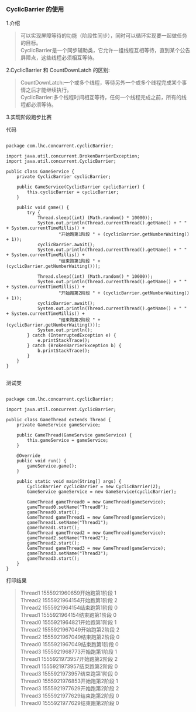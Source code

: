 ###   CyclicBarrier 的使用

1.介绍

> 可以实现屏障等待的功能（阶段性同步），同时可以循环实现要一起做任务的目标。   
CyclicBarrier是一个同步辅助类，它允许一组线程互相等待，直到某个公告屏障点，这些线程必须相互等待。

2.CyclicBarrier 和 CountDownLatch 的区别:
> CountDownLatch:一个或多个线程，等待另外一个或多个线程完成某个事情之后才能继续执行。   
CyclicBarrier:多个线程时间相互等待，任何一个线程完成之前，所有的线程都必须等待。    

3.实现阶段跑步比赛

代码

```

package com.lhc.concurrent.cyclicBarrier;

import java.util.concurrent.BrokenBarrierException;
import java.util.concurrent.CyclicBarrier;

public class GameService {
    private CyclicBarrier cyclicBarrier;

    public GameService(CyclicBarrier cyclicBarrier) {
        this.cyclicBarrier = cyclicBarrier;
    }

    public void game() {
        try {
            Thread.sleep((int) (Math.random() * 10000));
            System.out.println(Thread.currentThread().getName() + " " + System.currentTimeMillis() +
                    "开始跑第1阶段 " + (cyclicBarrier.getNumberWaiting() + 1));
            cyclicBarrier.await();
            System.out.println(Thread.currentThread().getName() + " " + System.currentTimeMillis() +
                    "结束跑第1阶段 " + (cyclicBarrier.getNumberWaiting()));

            Thread.sleep((int) (Math.random() * 10000));
            System.out.println(Thread.currentThread().getName() + " " + System.currentTimeMillis() +
                    "开始跑第2阶段 " + (cyclicBarrier.getNumberWaiting() + 1));
            cyclicBarrier.await();
            System.out.println(Thread.currentThread().getName() + " " + System.currentTimeMillis() +
                    "结束跑第2阶段 " + (cyclicBarrier.getNumberWaiting()));
            System.out.println();
        } catch (InterruptedException e) {
            e.printStackTrace();
        } catch (BrokenBarrierException b) {
            b.printStackTrace();
        }
    }
}


```

测试类

```

package com.lhc.concurrent.cyclicBarrier;

import java.util.concurrent.CyclicBarrier;

public class GameThread extends Thread {
    private GameService gameService;

    public GameThread(GameService gameService) {
        this.gameService = gameService;
    }

    @Override
    public void run() {
        gameService.game();
    }

    public static void main(String[] args) {
        CyclicBarrier cyclicBarrier = new CyclicBarrier(2);
        GameService gameService = new GameService(cyclicBarrier);

        GameThread gameThread0 = new GameThread(gameService);
        gameThread0.setName("Thread0");
        gameThread0.start();
        GameThread gameThread1 = new GameThread(gameService);
        gameThread1.setName("Thread1");
        gameThread1.start();
        GameThread gameThread2 = new GameThread(gameService);
        gameThread2.setName("Thread2");
        gameThread2.start();
        GameThread gameThread3 = new GameThread(gameService);
        gameThread3.setName("Thread3");
        gameThread3.start();
    }
}

```

打印结果

> Thread1 1555921960659开始跑第1阶段 1   
  Thread2 1555921964154开始跑第1阶段 2   
  Thread2 1555921964154结束跑第1阶段 0   
  Thread1 1555921964154结束跑第1阶段 0   
  Thread0 1555921964821开始跑第1阶段 1   
  Thread2 1555921967049开始跑第2阶段 2   
  Thread2 1555921967049结束跑第2阶段 0   
  Thread0 1555921967049结束跑第1阶段 0   
  Thread3 1555921968773开始跑第1阶段 1   
  Thread1 1555921973957开始跑第2阶段 2   
  Thread1 1555921973957结束跑第2阶段 0   
  Thread3 1555921973957结束跑第1阶段 0   
  Thread0 1555921976853开始跑第2阶段 1   
  Thread3 1555921977629开始跑第2阶段 2   
  Thread3 1555921977629结束跑第2阶段 0   
  Thread0 1555921977629结束跑第2阶段 0   